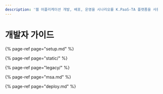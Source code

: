 ```yaml
---
description: '웹 어플리케이션 개발, 배포, 운영을 시나리오를 K.PaaS-TA 플랫폼을 사용하여 실제 구성하는 과정을 설명합니다.'
---
```


# 개발자 가이드

{% page-ref page="setup.md" %}

{% page-ref page="static/" %}

{% page-ref page="legacy/" %}

{% page-ref page="msa.md" %}

{% page-ref page="deploy.md" %}



